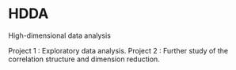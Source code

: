 # HDDA
High-dimensional data analysis

Project 1 : Exploratory data analysis. 
Project 2 : Further study of the correlation structure and dimension reduction. 
